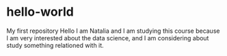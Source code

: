# hello-world
My first repository
Hello I am Natalia and I am studying this course because I am very interested about the data science, and I am considering about study something relationed with it.
